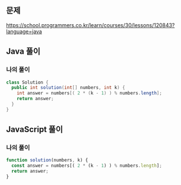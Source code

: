 ## 문제
https://school.programmers.co.kr/learn/courses/30/lessons/120843?language=java

## Java 풀이
### 나의 풀이
```java
class Solution {
  public int solution(int[] numbers, int k) {
    int answer = numbers[( 2 * (k - 1) ) % numbers.length];
    return answer;
  }
}
```

## JavaScript 풀이
### 나의 풀이
```javascript
function solution(numbers, k) {
  const answer = numbers[( 2 * (k - 1) ) % numbers.length];
  return answer;
}
```
